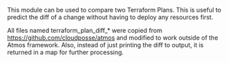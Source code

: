 This module can be used to compare two Terraform Plans. This is useful to predict the diff of a change without having to deploy any resources first.

All files named terraform_plan_diff_* were copied from https://github.com/cloudposse/atmos and modified to work outside of the Atmos framework.
Also, instead of just printing the diff to output, it is returned in a map for further processing.